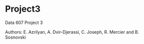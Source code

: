 # Project3
Data 607 Project 3

Authors: E. Azrilyan, A. Dvir-Djerassi, C. Joseph, R. Mercier and B. Sosnovski
